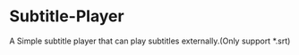 # Subtitle-Player
 A Simple subtitle player that can play subtitles externally.(Only support *.srt)
